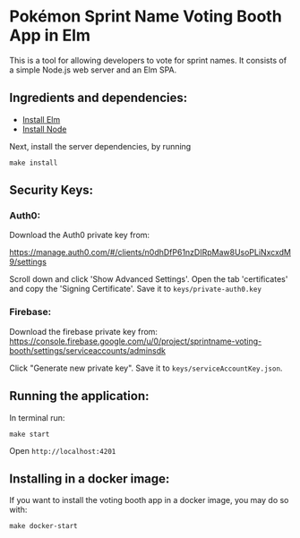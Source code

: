 # Pokémon Sprint Name Voting Booth App in Elm

This is a tool for allowing developers to vote for sprint names.
It consists of a simple Node.js web server and an Elm SPA.

## Ingredients and dependencies:

- [Install Elm](http://elm-lang.org/install)
- [Install Node](https://nodejs.org/en/download/)

Next, install the server dependencies, by running

```
make install
```

## Security Keys:

### Auth0:

Download the Auth0 private key from:

https://manage.auth0.com/#/clients/n0dhDfP61nzDIRpMaw8UsoPLiNxcxdM9/settings

Scroll down and click 'Show Advanced Settings'. Open the tab 'certificates' and copy the 'Signing Certificate'.
Save it to `keys/private-auth0.key`

### Firebase:

Download the firebase private key from:
https://console.firebase.google.com/u/0/project/sprintname-voting-booth/settings/serviceaccounts/adminsdk

Click "Generate new private key".  Save it to `keys/serviceAccountKey.json`.

## Running the application:

In terminal run:

```
make start
```

Open `http://localhost:4201`

## Installing in a docker image:

If you want to install the voting booth app in a docker image, you may do so with:

```
make docker-start
```

